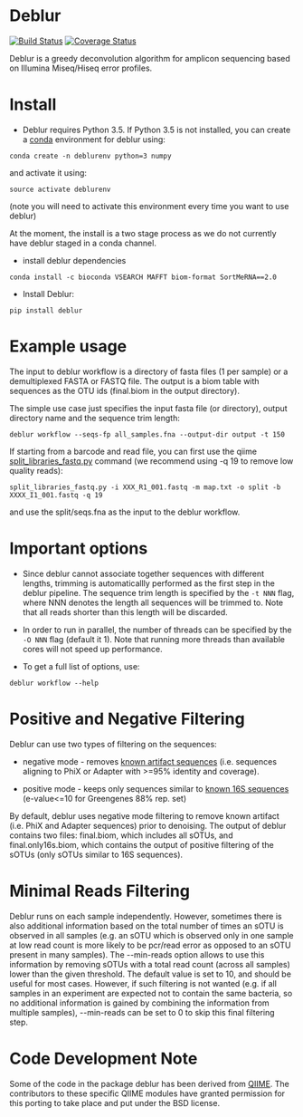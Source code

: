 Deblur
======

[![Build Status](https://travis-ci.org/biocore/deblur.png?branch=master)](https://travis-ci.org/biocore/deblur)
[![Coverage Status](https://coveralls.io/repos/github/biocore/deblur/badge.svg?branch=master)](https://coveralls.io/github/biocore/deblur?branch=master)

Deblur is a greedy deconvolution algorithm for amplicon sequencing based on Illumina Miseq/Hiseq error profiles.

Install
=======
- Deblur requires Python 3.5. If Python 3.5 is not installed, you can create a [conda](http://conda.pydata.org/docs/install/quick.html) environment for deblur using:
```
conda create -n deblurenv python=3 numpy
```

and activate it using:
```
source activate deblurenv
```

(note you will need to activate this environment every time you want to use deblur)

At the moment, the install is a two stage process as we do not currently have deblur staged in a conda channel.

- install deblur dependencies
```
conda install -c bioconda VSEARCH MAFFT biom-format SortMeRNA==2.0
```

- Install Deblur:
```
pip install deblur
```

Example usage
=============

The input to deblur workflow is a directory of fasta files (1 per sample) or a demultiplexed FASTA or FASTQ file. The output is a biom table with sequences as the OTU ids (final.biom in the output directory).

The simple use case just specifies the input fasta file (or directory), output directory name and the sequence trim length:

```
deblur workflow --seqs-fp all_samples.fna --output-dir output -t 150
```

If starting from a barcode and read file, you can first use the qiime [split_libraries_fastq.py](http://qiime.org/scripts/split_libraries_fastq.html) command (we recommend using -q 19 to remove low quality reads):

```
split_libraries_fastq.py -i XXX_R1_001.fastq -m map.txt -o split -b XXXX_I1_001.fastq -q 19
```

and use the split/seqs.fna as the input to the deblur workflow.

Important options
=================
- Since deblur cannot associate together sequences with different lengths, trimming is automaticallly performed as the first step in the deblur pipeline. The sequence trim length is specified by the ```-t NNN``` flag, where NNN denotes the length all sequences will be trimmed to. Note that all reads shorter than this length will be discarded.

- In order to run in parallel, the number of threads can be specified by the ```-O NNN``` flag (default it 1). Note that running more threads than available cores will not speed up performance.

- To get a full list of options, use:
```
deblur workflow --help
```

Positive and Negative Filtering
===============================
Deblur can use two types of filtering on the sequences:

- negative mode - removes [known artifact sequences](deblur/support_files/artifacts.fa) (i.e. sequences aligning to PhiX or Adapter with >=95% identity and coverage).

- positive mode - keeps only sequences similar to [known 16S sequences](deblur/support_files/88_otus.fasta) (e-value<=10 for Greengenes 88% rep. set)

By default, deblur uses negative mode filtering to remove known artifact (i.e. PhiX and Adapter sequences) prior to denoising. The output of deblur contains two files: final.biom, which includes all sOTUs, and final.only16s.biom, which contains the output of positive filtering of the sOTUs (only sOTUs similar to 16S sequences).

Minimal Reads Filtering
=======================
Deblur runs on each sample independently. However, sometimes there is also additional information based on the total number of times an sOTU is observed in all samples (e.g. an sOTU which is observed only in one sample at low read count is more likely to be pcr/read error as opposed to an sOTU present in many samples). The --min-reads option allows to use this information by removing sOTUs with a total read count (across all samples) lower than the given threshold. The default value is set to 10, and should be useful for most cases. However, if such filtering is not wanted (e.g. if all samples in an experiment are expected not to contain the same bacteria, so no additional information is gained by combining the information from multiple samples), --min-reads can be set to 0 to skip this final filtering step.

Code Development Note
=====================

Some of the code in the package deblur has been derived from [QIIME](http://qiime.org).
The contributors to these specific QIIME modules have granted permission
for this porting to take place and put under the BSD license.
